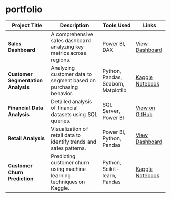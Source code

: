 # portfolio
| Project Title                     | Description                                                                 | Tools Used                       | Links                          |
|-----------------------------------|-----------------------------------------------------------------------------|----------------------------------|--------------------------------|
| **Sales Dashboard**               | A comprehensive sales dashboard analyzing key metrics across regions.       | Power BI, DAX                    | [View Dashboard](https://app.powerbi.com/view?r=example-link) |
| **Customer Segmentation Analysis**| Analyzing customer data to segment based on purchasing behavior.            | Python, Pandas, Seaborn, Matplotlib | [Kaggle Notebook](https://www.kaggle.com/yourusername/customer-segmentation) |
| **Financial Data Analysis**       | Detailed analysis of financial datasets using SQL queries.                  | SQL Server, Power BI             | [View on GitHub](https://github.com/yourusername/financial-analysis) |
| **Retail Analysis**               | Visualization of retail data to identify trends and sales patterns.         | Power BI, Python, Pandas         | [View Dashboard](https://app.powerbi.com/view?r=example-link) |
| **Customer Churn Prediction**     | Predicting customer churn using machine learning techniques on Kaggle.      | Python, Scikit-learn, Pandas     | [Kaggle Notebook](https://www.kaggle.com/yourusername/customer-churn) |
